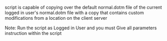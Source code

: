 script  is capable of copying over the default normal.dotm file of the current logged in user's normal.dotm file with a copy that contains custom modifications from a location on the client server

Note:
Run the script as Logged in User and you must Give all parameters instruction within the script 